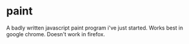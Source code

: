 paint
=====

A badly written javascript paint program i've just started. Works best in google chrome. Doesn't work in firefox.
